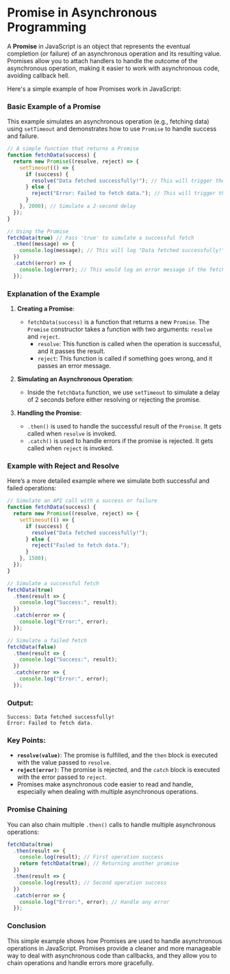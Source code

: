 # Promise in Asynchronous Programming

A **Promise** in JavaScript is an object that represents the eventual completion (or failure) of an asynchronous operation and its resulting value. Promises allow you to attach handlers to handle the outcome of the asynchronous operation, making it easier to work with asynchronous code, avoiding callback hell.

Here's a simple example of how Promises work in JavaScript:

### Basic Example of a Promise

This example simulates an asynchronous operation (e.g., fetching data) using `setTimeout` and demonstrates how to use `Promise` to handle success and failure.

```javascript
// A simple function that returns a Promise
function fetchData(success) {
  return new Promise((resolve, reject) => {
    setTimeout(() => {
      if (success) {
        resolve("Data fetched successfully!"); // This will trigger the .then() block
      } else {
        reject("Error: Failed to fetch data."); // This will trigger the .catch() block
      }
    }, 2000); // Simulate a 2-second delay
  });
}

// Using the Promise
fetchData(true) // Pass 'true' to simulate a successful fetch
  .then((message) => {
    console.log(message); // This will log "Data fetched successfully!"
  })
  .catch((error) => {
    console.log(error); // This would log an error message if the fetch fails
  });
```

### Explanation of the Example

1. **Creating a Promise**:
   - `fetchData(success)` is a function that returns a new `Promise`. The `Promise` constructor takes a function with two arguments: `resolve` and `reject`.
     - `resolve`: This function is called when the operation is successful, and it passes the result.
     - `reject`: This function is called if something goes wrong, and it passes an error message.

2. **Simulating an Asynchronous Operation**:
   - Inside the `fetchData` function, we use `setTimeout` to simulate a delay of 2 seconds before either resolving or rejecting the promise.

3. **Handling the Promise**:
   - `.then()` is used to handle the successful result of the `Promise`. It gets called when `resolve` is invoked.
   - `.catch()` is used to handle errors if the promise is rejected. It gets called when `reject` is invoked.

### Example with Reject and Resolve

Here’s a more detailed example where we simulate both successful and failed operations:

```javascript
// Simulate an API call with a success or failure
function fetchData(success) {
  return new Promise((resolve, reject) => {
    setTimeout(() => {
      if (success) {
        resolve("Data fetched successfully!");
      } else {
        reject("Failed to fetch data.");
      }
    }, 1500);
  });
}

// Simulate a successful fetch
fetchData(true)
  .then(result => {
    console.log("Success:", result);
  })
  .catch(error => {
    console.log("Error:", error);
  });

// Simulate a failed fetch
fetchData(false)
  .then(result => {
    console.log("Success:", result);
  })
  .catch(error => {
    console.log("Error:", error);
  });
```

### Output:

```
Success: Data fetched successfully!
Error: Failed to fetch data.
```

### Key Points:

- **`resolve(value)`**: The promise is fulfilled, and the `then` block is executed with the value passed to `resolve`.
- **`reject(error)`**: The promise is rejected, and the `catch` block is executed with the error passed to `reject`.
- Promises make asynchronous code easier to read and handle, especially when dealing with multiple asynchronous operations.

### Promise Chaining

You can also chain multiple `.then()` calls to handle multiple asynchronous operations:

```javascript
fetchData(true)
  .then(result => {
    console.log(result); // First operation success
    return fetchData(true); // Returning another promise
  })
  .then(result => {
    console.log(result); // Second operation success
  })
  .catch(error => {
    console.log("Error:", error); // Handle any error
  });
```

### Conclusion

This simple example shows how Promises are used to handle asynchronous operations in JavaScript. Promises provide a cleaner and more manageable way to deal with asynchronous code than callbacks, and they allow you to chain operations and handle errors more gracefully.
